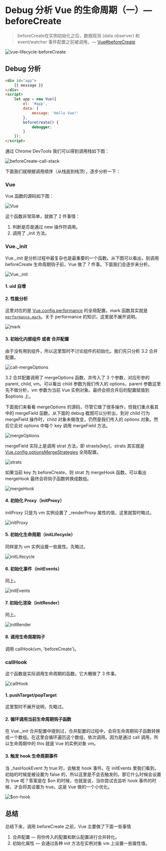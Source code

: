 # Debug 分析 Vue 的生命周期（一）— beforeCreate

> beforeCreate在实例初始化之后，数据观测 (data observer) 和 event/watcher 事件配置之前被调用。— [Vue#beforeCreate](https://cn.vuejs.org/v2/api/#beforeCreate) 

![vue-lifecycle-beforeCreate](F:\person\zhihuahuang.github.io\assets\post\vue-lifecycle-debug-beforeCreate\beforeCreate.png)

## Debug 分析

```html
<div id="app">
    {{ message }}
</div>
<script>
    let app = new Vue({
        el: '#app',
        data: {
            message: 'Hello Vue!'
        },
        beforeCreate() {
            debugger;
        }
    });
</script>
```

通过 Chrome DevTools 我们可以得到调用栈如下图：

![beforeCreate-call-stack](F:\person\zhihuahuang.github.io\assets\post\vue-lifecycle-debug-beforeCreate\call-stack.png)

下面我们就根据调用顺序（从栈底到栈顶），逐步分析一下：

### Vue

Vue 函数的源码如下图：

![Vue](F:\person\zhihuahuang.github.io\assets\post\vue-lifecycle-debug-beforeCreate\Vue.png)

这个函数非常简单，就做了 2 件事情：

1. 判断是否是通过 new 操作符调用。
2. 调用了 _init 方法。

### Vue._init

Vue._init 是分析过程中最复杂也是最重要的一个函数。从下图可以看出，到调用 beforeCreate 生命周期钩子前，Vue 做了 7 件事。下面我们会逐步来分析。

![Vue._init](F:\person\zhihuahuang.github.io\assets\post\vue-lifecycle-debug-beforeCreate\Vue._init.png)

#### 1. uid 自增

#### 2. 性能分析

这里对应的是 [Vue.config.performance](https://cn.vuejs.org/v2/api/#performance) 的全局配置。mark 函数其实就是 [`performance.mark`](https://developer.mozilla.org/en-US/docs/Web/API/Performance/mark)。关于 performance 的知识，这里就不展开说明。

![mark](F:\person\zhihuahuang.github.io\assets\post\vue-lifecycle-debug-beforeCreate\mark.png)

#### 3. 初始化内部组件 或者 合并配置

由于没有用到组件，所以这里暂时不讨论组件的初始化。我们先只分析 3.2 合并配置。

![call-mergeOptions](F:\person\zhihuahuang.github.io\assets\post\vue-lifecycle-debug-beforeCreate\call-mergeOptions.png)

3.2 合并配置调用了 mergeOptions 函数，并传入了 3 个参数，对应形参的 parent, child, vm。可以看出 child 参数为我们传入的 options，parent 参数这里先不做分析，vm 参数为当前 Vue 实例对象。最终会把合并后的配置赋值到 $options 上。

下面我们来看看 mergeOptions 的源码，尽管它做了很多操作，但我们重点看其中的 mergeField 函数。从下面的 debug 截图可以分析出，到对 child 行为 mergeField 操作时，child 对象未做改变，仍然是我们传入的 options 对象。然后它会对 options 中每个 key 调用 mergeField 方法。

![mergeOptions](F:\person\zhihuahuang.github.io\assets\post\vue-lifecycle-debug-beforeCreate\mergeOptions.png)

mergeField 实际上是调用 strat 方法，即 strasts[key]，strats 其实就是 [Vue.config.optionsMergeStrategies](https://cn.vuejs.org/v2/api/#optionMergeStrategies) 全局配置。

![strats](F:\person\zhihuahuang.github.io\assets\post\vue-lifecycle-debug-beforeCreate\strats.png)

如果当前 key 为 beforeCreate，则 strat 为 mergeHook 函数。可以看出 mergeHook 最终会将钩子函数转换成数组。

![mergeHook](F:\person\zhihuahuang.github.io\assets\post\vue-lifecycle-debug-beforeCreate\mergeHook.png)

#### 4. 初始化 Proxy（initProxy）

initProxy 只是为 vm 实例设置了 _renderProxy 属性的值，这里就暂时略过。

![initProxy](F:\person\zhihuahuang.github.io\assets\post\vue-lifecycle-debug-beforeCreate\initProxy.png)

#### 5. 初始化生命周期（initLifecycle）

同样是为 vm 实例设置一些属性。先略过。

![initLifecycle](F:\person\zhihuahuang.github.io\assets\post\vue-lifecycle-debug-beforeCreate\initLifecycle.png)

#### 6. 初始化事件（initEvents）

同上。

![initEvents](F:\person\zhihuahuang.github.io\assets\post\vue-lifecycle-debug-beforeCreate\initEvents.png)

#### 7. 初始化渲染（initRender）

同上。

![initRender](F:\person\zhihuahuang.github.io\assets\post\vue-lifecycle-debug-beforeCreate\initRender.png)

#### 8.   调用生命周期钩子

调用 callHook(vm, 'beforeCreate')。

### callHook

这个函数是实际调用生命周期的函数。它大概做了 3 件事。

![callHook](F:\person\zhihuahuang.github.io\assets\post\vue-lifecycle-debug-beforeCreate\callHook.png)

#### 1. pushTarget/popTarget

这里暂时不展开说明，先略过。

#### 2. 循环调用当前生命周期钩子函数

在 Vue._init 合并配置中提到过，合并配置的过程中，会将生命周期钩子函数转换成一个数组。在这里会循环遍历这个数组，依次调用。因为是通过 call 调用，所以生命周期中的 this 就是 Vue 的实例对象 vm。

#### 3. 触发 hook 生命周期事件

当 _hasHookEvent 为 true 时，会触发 hook 事件。在 initEvents 里我们看到，初始的时候是被设置为 false 的，所以这里是不会去触发的。那它什么时候会设置为 true 呢？答案是在 $on 的时候，也就是说，当你尝试去监听 hook 事件的时候，才会将其设置为 true。这是 Vue 做的一个小优化。

![$on-hook](F:\person\zhihuahuang.github.io\assets\post\vue-lifecycle-debug-beforeCreate\$on-hook.png)

## 总结

总结下来，调用 beforeCreate 之前，Vue 主要做了下面一些事情

1. 合并配置 — 将你传入的配置和默认配置进行合并转化。
2. 初始化属性 — 会通过各种 init 方法在实例对象 vm 上设置一些属性值。